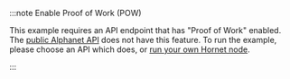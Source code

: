 :::note Enable Proof of Work (POW)

This example requires an API endpoint that has "Proof of Work" enabled.
The [public Alphanet API](https://api.alphanet.iotaledger.net/) does not have this feature. To run the example, please
choose an API which does, or [run your own Hornet node](https://wiki.iota.org/hornet/getting_started).

:::